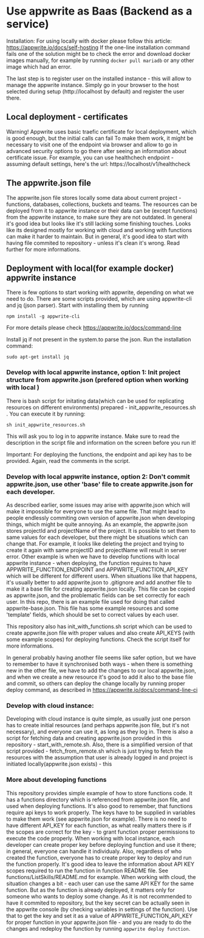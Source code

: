 # Use appwrite as Baas (Backend as a service)

Installation: For using locally with docker please follow this article: https://appwrite.io/docs/self-hosting
If the one-line installation command fails one of the solution might be to check the error and download docker images manually, for example by running
`docker pull mariadb`
or any other image which had an error.

The last step is to register user on the installed instance - this will allow to manage the appwrite instance. Simply go in your browser
to the host selected during setup (http://localhost by default) and register the user there.

## Local deployment - certificates

Warning! Appwrite uses basic traefic certificate for local deployment, which is good enough, but the initial calls can fail
To make them work, it might be necessary to visit one of the endpoint via browser and allow to go in advanced security options to go there after seeing an information about certificate issue. For example, you can use healthchech endpoint - assuming default settings, here's the url:
https://localhost/v1/healthcheck

## The appwrite.json file

The appwrite.json file stores locally some data about current project - functions, databases, collections, buckets and teams. The resources can be deployed from it to appwrite instance or their data can be (except functions) from the appwrite instance, to make sure they are not outdated. In general it's good idea but looks like it's still lacking some finishing touches. Looks like its designed mostly for working with cloud and working with functions can make it harder to maintain. But in general, it's good idea to start with having file commited to repository - unless it's clean it's wrong. Read further for more informations.

## Deployment with local(for example docker) appwrite instance 

There is few options to start working with appwrite, depending on what we need to do. There are some scripts provided, which are using appwrite-cli and jq (json parser). Start with installing them by running

`npm install -g appwrite-cli`

For more details please check https://appwrite.io/docs/command-line

Install jq if not present in the system.to parse the json. Run the installation command:

`sudo apt-get install jq`

### Develop with local appwrite instance, option 1: Init project structure from appwrite.json (prefered option when working with local )

There is bash script for initating data(which can be used for replicating resources on different environments) prepared - init_appwrite_resources.sh . You can execute it by running:

`sh init_appwrite_resources.sh`

This will ask you to log in to appwrite instance. Make sure to read the description in the script file and information on the screen before you run it!

Important: For deploying the functions, the endpoint and api key has to be provided. Again, read the comments in the script.

### Develop with local appwrite instance, option 2: Don't commit appwrite.json, use other 'base' file to create appwrite.json for each developer.

As described earlier, some issues may arise with appwrite.json which will make it impossible for everyone to use the same file.
That might lead to people endlessly commiting own version of appwrite.json when developing things, which might be quite annoying.
As an example, the appwrite.json stores projectId and projectName of the project. It is possible to set them to same values for each developer, but there might be situations which can change that. For example, it looks like deleting the project and trying to create it again with same projectID and projectName will result in server error. Other example is when we have to develop functions with local appwrite instance - when deploying, the function requires to have APPWRITE_FUNCTION_ENDPOINT and APPWRITE_FUNCTION_API_KEY which will be different for different users.
When situations like that happens, it's usually better to add appwrite.json to .gitignore and add another file to make it a base file for creating appwrite.json locally.
This file can be copied as appwrite.json, and the problematic fields can be set correctly for each user. In this repo, there is an example file used for doing that called appwrite-base.json. This file has some example resources and some 'template' fields, which should be set to correct values by each user.

This repository also has init_with_functions.sh script which can be used to create appwrite.json file with proper values and also create
API_KEYS (with some example scopes) for deploying functions. Check the script itself for more informations.

In general probably having another file seems like safer option, but we have to remember to have it synchronised both ways - when there is something new in the other file, we have to add the changes to our local appwrite.json, and when we create a new resource it's good to add it also to the base file and commit, so others can deploy the change locally by running proper deploy command, as described in https://appwrite.io/docs/command-line-ci
 
### Develop with cloud instance:

Developing with cloud instance is quite simple, as usually just one person has to create initial resources (and perhaps appwrite.json file, but it's not necessary), and everyone can use it, as long as they log in. There is also a script for fetching data and creating appwrite.json provided in this repository - start_with_remote.sh. Also, there is a simplified version of that script provided - fetch_from_remote.sh which is just trying to fetch the resources with the assumption that user is already logged in and project is initiated locally(appwrite.json exists) - this 

### More about developing functions

This repository provides simple example of how to store functions code. It has a functions directory which is referenced from appwrite.json file, and used when deploying functions. It's also good to remember, that functions require api keys to work properly. The keys have to be supplied in variables to make them work (see appwrite.json for example). There is no need to have different API_KEY for each function, as what really matters there is if the scopes are correct for the key - to grant function proper permissions to execute the code properly.
When working with local instance, each developer can create proper key before deploying function and use it there; in general, everyone can handle it individualy. Also, regardless of who created the function, everyone has to create proper key to deploy and run the function properly. It's good idea to leave the information about API KEY scopes required to run the function in function README file. See functions/ListSkills/README.md for example.
When working with cloud, the situation changes a bit - each user can use the same API KEY for the same function.
But as the function is already deployed, it matters only for someone who wants to deploy some change. 
As it is not recommended to have it commited to repository, but the key secret can be actually seen in the appwrite console (by checking variables in settings of the function). Use that to get the key and set it as a value of APPWRITE_FUNCTION_API_KEY for proper function in your appwrite.json file - and you are ready to do the changes and redeploy the function by running
`appwrite deploy function`.
